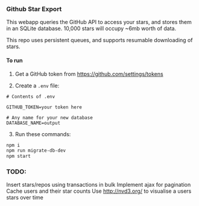 
### Github Star Export

This webapp queries the GitHub API to access your stars, and stores them in an SQLite database. 10,000 stars will occupy ~6mb worth of data.

This repo uses persistent queues, and supports resumable downloading of stars.

#### To run

1. Get a GitHub token from https://github.com/settings/tokens

2. Create a `.env` file:

```
# Contents of .env

GITHUB_TOKEN=your token here

# Any name for your new database
DATABASE_NAME=output
```

3. Run these commands:

```sh
npm i
npm run migrate-db-dev
npm start
```

### TODO:

Insert stars/repos using transactions in bulk
Implement ajax for pagination
Cache users and their star counts
Use http://nvd3.org/ to visualise a users stars over time